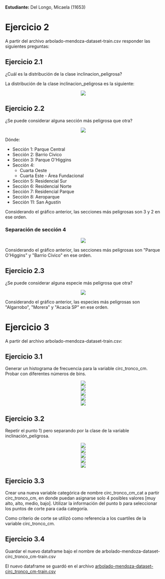**Estudiante:** Del Longo, Micaela (11653)

# Ejercicio 2
A partir del archivo arbolado-mendoza-dataset-train.csv responder las siguientes preguntas:

## Ejercicio 2.1
¿Cuál es la distribución de la clase inclinacion_peligrosa?

La distribución de la clase inclinacion_peligrosa es la siguiente:

<div align="center">
    <img src="pics/2_1_distribucion_inclinacion_peligrosa.png"/>
</div>

## Ejercicio 2.2
¿Se puede considerar alguna sección más peligrosa que otra?

<div align="center">
    <img src="pics/2_2_peligrosidad_secciones.png"/>
</div>

Dónde:
- Sección 1: Parque Central
- Sección 2: Barrio Cívico
- Sección 3: Parque O'Higgins
- Sección 4: 
  - Cuarta Oeste
  - Cuarta Este - Área Fundacional
- Sección 5: Residencial Sur
- Sección 6: Residencial Norte
- Sección 7: Residencial Parque
- Sección 8: Aeroparque
- Sección 11: San Agustín

Considerando el gráfico anterior, las secciones más peligrosas son 3 y 2 en ese orden.

### Separación de sección 4

<div align="center">
    <img src="pics/2_2_peligrosidad_nombre_secciones.png"/>
</div>

Considerando el gráfico anterior, las secciones más peligrosas son "Parque O'Higgins" y "Barrio Cívico" en ese orden.

## Ejercicio 2.3
¿Se puede considerar alguna especie más peligrosa que otra?

<div align="center">
    <img src="pics/2_3_peligrosidad_especies.png"/>
</div>

Considerando el gráfico anterior, las especies más peligrosas son "Algarrobo", "Morera" y "Acacia SP" en ese orden.

# Ejercicio 3

A partir del archivo arbolado-mendoza-dataset-train.csv:

## Ejercicio 3.1
Generar un histograma de frecuencia para la variable circ_tronco_cm. Probar con diferentes números de bins.

<div align="center">
    <img src="pics/3_1_histograma_circ_tronco_bins_10.png"/>
</div>

<div align="center">
    <img src="pics/3_1_histograma_circ_tronco_bins_20.png"/>
</div>

<div align="center">
    <img src="pics/3_1_histograma_circ_tronco_bins_30.png"/>
</div>

<div align="center">
    <img src="pics/3_1_histograma_circ_tronco_bins_40.png"/>
</div>

<div align="center">
    <img src="pics/3_1_histograma_circ_tronco_bins_50.png"/>
</div>

## Ejercicio 3.2
Repetir el punto 1) pero separando por la clase de la variable inclinación_peligrosa.

<div align="center">
    <img src="pics/3_2_histograma_circ_tronco_separado_por_inclinacion_bins_10.png"/>
</div>

<div align="center">
    <img src="pics/3_2_histograma_circ_tronco_separado_por_inclinacion_bins_20.png"/>
</div>

<div align="center">
    <img src="pics/3_2_histograma_circ_tronco_separado_por_inclinacion_bins_30.png"/>
</div>

<div align="center">
    <img src="pics/3_2_histograma_circ_tronco_separado_por_inclinacion_bins_40.png"/>
</div>

<div align="center">
    <img src="pics/3_2_histograma_circ_tronco_separado_por_inclinacion_bins_50.png"/>
</div>

## Ejercicio 3.3
Crear una nueva variable categórica de nombre circ_tronco_cm_cat a partir circ_tronco_cm, en donde puedan asignarse solo 4 posibles valores \[muy alto, alto, medio, bajo]. Utilizar la información del punto b para seleccionar los puntos de corte para cada categoría. 

Como criterio de corte se utilizó como referencia a los cuartiles de la variable circ_tronco_cm.

## Ejercicio 3.4
Guardar el nuevo dataframe bajo el nombre de arbolado-mendoza-dataset-circ_tronco_cm-train.csv

El nuevo dataframe se guardó en el archivo [arbolado-mendoza-dataset-circ_tronco_cm-train.csv](data/arbolado-mendoza-dataset-circ_tronco_cm-train.csv)